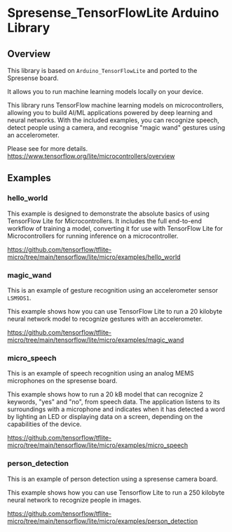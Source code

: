 # Spresense_TensorFlowLite Arduino Library

## Overview

This library is based on `Arduino_TensorFlowLite` and ported to the Spresense board.

It allows you to run machine learning models locally on your device.

This library runs TensorFlow machine learning models on microcontrollers, allowing you to build AI/ML applications powered by deep learning and neural networks. With the included examples, you can recognize speech, detect people using a camera, and recognise "magic wand" gestures using an accelerometer.

Please see for more details.
https://www.tensorflow.org/lite/microcontrollers/overview

## Examples

### hello_world

This example is designed to demonstrate the absolute basics of using TensorFlow Lite for Microcontrollers. It includes the full end-to-end workflow of training a model, converting it for use with TensorFlow Lite for Microcontrollers for running inference on a microcontroller.

https://github.com/tensorflow/tflite-micro/tree/main/tensorflow/lite/micro/examples/hello_world

### magic_wand

This is an example of gesture recognition using an accelerometer sensor `LSM9DS1`.

This example shows how you can use TensorFlow Lite to run a 20 kilobyte neural network model to recognize gestures with an accelerometer.

https://github.com/tensorflow/tflite-micro/tree/main/tensorflow/lite/micro/examples/magic_wand

### micro_speech

This is an example of speech recognition using an analog MEMS microphones on the spresense board.

This example shows how to run a 20 kB model that can recognize 2 keywords, "yes" and "no", from speech data. The application listens to its surroundings with a microphone and indicates when it has detected a word by lighting an LED or displaying data on a screen, depending on the capabilities of the device.

https://github.com/tensorflow/tflite-micro/tree/main/tensorflow/lite/micro/examples/micro_speech

### person_detection

This is an example of person detection using a spresense camera board.

This example shows how you can use Tensorflow Lite to run a 250 kilobyte neural network to recognize people in images.

https://github.com/tensorflow/tflite-micro/tree/main/tensorflow/lite/micro/examples/person_detection

